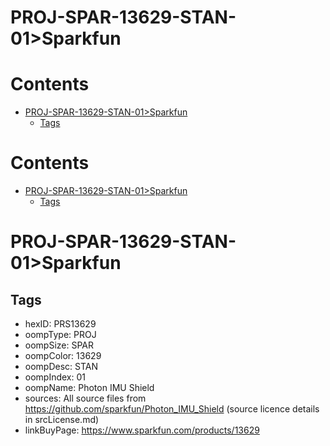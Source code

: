 
PROJ-SPAR-13629-STAN-01>Sparkfun
================================

Contents
========

* [PROJ-SPAR-13629-STAN-01>Sparkfun](#proj-spar-13629-stan-01sparkfun)
	* [Tags](#tags)

Contents
========

* [PROJ-SPAR-13629-STAN-01>Sparkfun](#proj-spar-13629-stan-01sparkfun)
	* [Tags](#tags)

# PROJ-SPAR-13629-STAN-01>Sparkfun

## Tags

- hexID: PRS13629
- oompType: PROJ
- oompSize: SPAR
- oompColor: 13629
- oompDesc: STAN
- oompIndex: 01
- oompName: Photon IMU Shield
- sources: All source files from https://github.com/sparkfun/Photon_IMU_Shield (source licence details in srcLicense.md)
- linkBuyPage: https://www.sparkfun.com/products/13629
